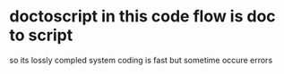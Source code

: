# doctoscript in this code flow is doc to script 
so its lossly compled system
coding is fast but sometime occure errors 
